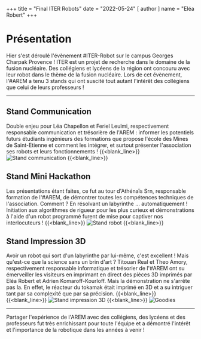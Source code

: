 +++
title = "Final ITER Robots"
date = "2022-05-24"
[ author ]
  name = "Eléa Robert"
+++


# Présentation 

Hier s'est déroulé l'évènement #ITER-Robot sur le campus Georges Charpak Provence ! ITER est un projet de recherche dans le domaine de la fusion nucléaire. Des collégiens et lycéens de la région ont concouru avec leur robot dans le thème de la fusion nucléaire. 
Lors de cet évènement, l'#AREM a tenu 3 stands qui ont suscité tout autant l'intérêt des collégiens que celui de leurs professeurs !

***

## Stand Communication
Double enjeu pour Léa Chapellon et Feriel Leulmi, respectivement responsable communication et trésorière de l'AREM : informer les potentiels futurs étudiants ingénieurs des formations que propose l'école des Mines de Saint-Etienne et comment les intégrer, et surtout présenter l'association ses robots et leurs fonctionnements ! 
{{<blank_line>}}
![Stand communication](/images/activities/ITER-rob/stand-com.webp)
{{<blank_line>}}

## Stand Mini Hackathon 
Les présentations étant faites, ce fut au tour d'Athénaïs Srn, responsable formation de l'#AREM, de démontrer toutes les compétences techniques de l'association. Comment ? En résolvant un labyrinthe ... automatiquement ! Initiation aux algorithmes de rigueur pour les plus curieux et démonstrations à l'aide d'un robot programmé furent de mise pour captiver nos interlocuteurs ! 
{{<blank_line>}}
![Stand robot](/images/activities/ITER-rob/stand-mini-hackathon.webp)
{{<blank_line>}}

## Stand Impression 3D 
Avoir un robot qui sort d'un labyrinthe par lui-même, c'est excellent ! Mais qu'est-ce que la science sans un brin d'art ? Titouan Real et Theo Amory, respectivement responsable informatique et trésorier de l'#AREM ont su émerveiller les visiteurs en imprimant en direct des pièces 3D imprimés par Eléa Robert et Adrien Komaroff-Kourloff. Mais la démonstration ne s'arrête pas la. En effet, le réacteur du tokamak était imprimé en 3D et a su intriguer tant par sa complexité que par sa précision.
{{<blank_line>}}{{<blank_line>}}
![Stand impression 3D](/images/activities/ITER-rob/stand-imprimante-3D.webp)
{{<blank_line>}}
![Goodies](/images/activities/ITER-rob/logo_mines.webp)

***

Partager l'expérience de l'AREM avec des collégiens, des lycéens et des professeurs fut très enrichissant
pour toute l'équipe et a démontré l'intérêt et l'importance de la robotique dans les années à venir !